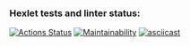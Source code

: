 ### Hexlet tests and linter status:
[![Actions Status](https://github.com/karamba-x/fullstack-javascript-project-44/actions/workflows/hexlet-check.yml/badge.svg)](https://github.com/karamba-x/fullstack-javascript-project-44/actions)
[![Maintainability](https://api.codeclimate.com/v1/badges/466c07190bc0a0be8e12/maintainability)](https://codeclimate.com/github/karamba-x/fullstack-javascript-project-44/maintainability)
[![asciicast](https://asciinema.org/a/UNgsqqUmWrDSHcMhXBq2XFSH3.svg)](https://asciinema.org/a/UNgsqqUmWrDSHcMhXBq2XFSH3)